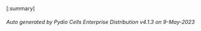 






[:summary]

###### Auto generated by Pydio Cells Enterprise Distribution v4.1.3 on 9-May-2023
